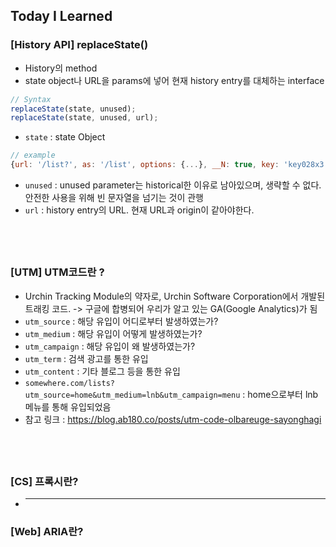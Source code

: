 ## Today I Learned

### [History API] replaceState()

- History의 method
- state object나 URL을 params에 넣어 현재 history entry를 대체하는 interface

```javascript
// Syntax
replaceState(state, unused);
replaceState(state, unused, url);
```

- `state` : state Object

```javascript
// example
{url: '/list?', as: '/list', options: {...}, __N: true, key: 'key028x3'}
```

- `unused` : unused parameter는 historical한 이유로 남아있으며, 생략할 수 없다. 안전한 사용을 위해 빈 문자열을 넘기는 것이 관행
- `url` : history entry의 URL. 현재 URL과 origin이 같아야한다.

## <br />

### [UTM] UTM코드란 ?

- Urchin Tracking Module의 약자로, Urchin Software Corporation에서 개발된 트래킹 코드. -> 구글에 합병되어 우리가 알고 있는 GA(Google Analytics)가 됨
- `utm_source` : 해당 유입이 어디로부터 발생하였는가?
- `utm_medium` : 해당 유입이 어떻게 발생하였는가?
- `utm_campaign` : 해당 유입이 왜 발생하였는가?
- `utm_term` : 검색 광고를 통한 유입
- `utm_content` : 기타 블로그 등을 통한 유입
- `somewhere.com/lists?utm_source=home&utm_medium=lnb&utm_campaign=menu` : home으로부터 lnb 메뉴를 통해 유입되었음
- 참고 링크 : https://blog.ab180.co/posts/utm-code-olbareuge-sayonghagi

## <br />

### [CS] 프록시란?

- ***

### [Web] ARIA란?

## <br />
